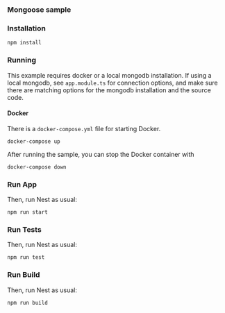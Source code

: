 ### Mongoose sample

### Installation


`npm install`

### Running

This example requires docker or a local mongodb installation.  If using a local mongodb, see `app.module.ts` for connection options, and make sure there are matching options for the mongodb installation and the source code.

#### Docker

There is a `docker-compose.yml` file for starting Docker.

`docker-compose up`

After running the sample, you can stop the Docker container with

`docker-compose down`

### Run App

Then, run Nest as usual:

`npm run start`

### Run Tests

Then, run Nest as usual:

`npm run test`

### Run Build

Then, run Nest as usual:

`npm run build`
